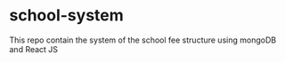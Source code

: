 # school-system
This repo contain the system of the school fee structure using mongoDB and React JS
